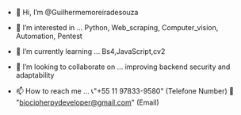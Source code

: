 - 👋 Hi, I’m @Guilhermemoreiradesouza
- 👀 I’m interested in ...
  Python, Web_scraping, Computer_vision, Automation, Pentest

- 🌱 I’m currently learning ...
  Bs4,JavaScript,cv2

- 💞️ I’m looking to collaborate on ...
  improving backend security and adaptability

- 📫 How to reach me ...
  📞"+55 11 97833-9580" (Telefone Number)
  📧 "biocipherpydeveloper@gmail.com" (Email)


<!---
Guilhermemoreiradesouza/Guilhermemoreiradesouza is a ✨ special ✨ repository because its `README.md` (this file) appears on your GitHub profile.
You can click the Preview link to take a look at your changes.
--->
